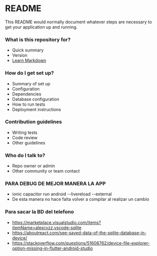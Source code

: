 # README #

This README would normally document whatever steps are necessary to get your application up and running.

### What is this repository for? ###

* Quick summary
* Version
* [Learn Markdown](https://bitbucket.org/tutorials/markdowndemo)

### How do I get set up? ###

* Summary of set up
* Configuration
* Dependencies
* Database configuration
* How to run tests
* Deployment instructions

### Contribution guidelines ###

* Writing tests
* Code review
* Other guidelines

### Who do I talk to? ###

* Repo owner or admin
* Other community or team contact


### PARA DEBUG DE MEJOR MANERA LA APP ###
* ionic capacitor run android --livereload --external
* De esta manera no hace falta volver a compilar al realizar un cambio

### Para sacar la BD del telefono ###
* https://marketplace.visualstudio.com/items?itemName=alexcvzz.vscode-sqlite
* https://aboutreact.com/see-saved-data-of-the-sqlite-database-in-device/
* https://stackoverflow.com/questions/51608762/device-file-explorer-option-missing-in-flutter-android-studio

